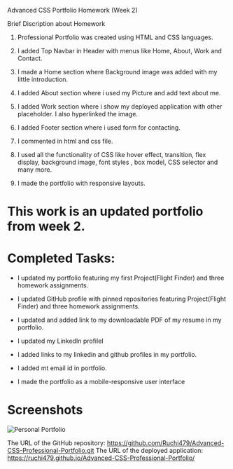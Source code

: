 Advanced CSS Portfolio Homework  (Week 2)

Brief Discription about Homework

1. Professional Portfolio was created using HTML and CSS languages.

2. I added Top Navbar in Header with menus like Home, About, Work and Contact.

3. I made a Home section where Background image was added with my little introduction.

4. I added About section where i used my Picture and add text about me.

5. I added Work section where i show my deployed application with other placeholder. I also hyperlinked the image.

6.   I added Footer section where i used form for contacting.

7. I commented in html and css file.

8. I used all the functionality of CSS like hover effect, transition, flex display, background image, font styles , box model, CSS selector and many more.

9. I made the portfolio with responsive layouts.

# This work is an updated portfolio from week 2.
# Completed Tasks:

* I updated my portfolio featuring my first Project(Flight Finder) and three homework assignments.

* I updated GitHub profile with pinned repositories featuring Project(Flight Finder) and three homework assignments.

* I updated and added link to my downloadable PDF of my resume in my portfolio.

* I updated my LinkedIn profileI

* I added links to my linkedin and github profiles in my portfolio.

* I added mt email id in portfolio.

* I made the portfolio as a mobile-responsive user interface 


# Screenshots
![Personal Portfolio](./Assets/Images/SS.png)

The URL of the GitHub repository: https://github.com/Ruchi479/Advanced-CSS-Professional-Portfolio.git
The URL of the deployed application: https://ruchi479.github.io/Advanced-CSS-Professional-Portfolio/



